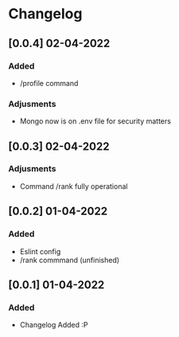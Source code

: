 # Changelog

## [0.0.4] 02-04-2022
### Added
- /profile command

### Adjusments
- Mongo now is on .env file for security matters
## [0.0.3] 02-04-2022

### Adjusments
- Command /rank fully operational
## [0.0.2] 01-04-2022
### Added
- Eslint config
- /rank commmand (unfinished)

## [0.0.1] 01-04-2022

### Added
- Changelog Added :P